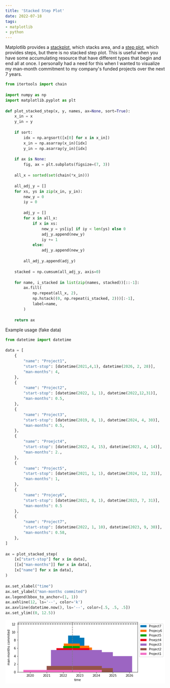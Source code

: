 ```yaml
---
title: 'Stacked Step Plot'
date: 2022-07-18
tags:
- matplotlib
- python
---
```


Matplotlib provides a
[stackplot](https://matplotlib.org/stable/api/_as_gen/matplotlib.pyplot.stackplot.html),
which stacks area, and a [step plot](https://matplotlib.org/stable/api/_as_gen/matplotlib.pyplot.step.html),
which provides steps, but there is no stacked step plot. This is useful
when you have some accumulating resource that have different types that
begin and end all at once. I personally had a need for this when I wanted
to visualize my man-month commitment to my company's funded projects over
the next 7 years.

```python
from itertools import chain

import numpy as np
import matplotlib.pyplot as plt

def plot_stacked_step(x, y, names, ax=None, sort=True):
    x_in = x
    y_in = y

    if sort:
        idx = np.argsort([x[0] for x in x_in])
        x_in = np.asarray(x_in)[idx]
        y_in = np.asarray(y_in)[idx]

    if ax is None:
        fig, ax = plt.subplots(figsize=(7, 3))

    all_x = sorted(set(chain(*x_in)))

    all_adj_y = []
    for xs, ys in zip(x_in, y_in):
        new_y = 0
        iy = 0

        adj_y = []
        for x in all_x:
            if x in xs:
                new_y = ys[iy] if iy < len(ys) else 0
                adj_y.append(new_y)
                iy += 1
            else:
                adj_y.append(new_y)

        all_adj_y.append(adj_y)

    stacked = np.cumsum(all_adj_y, axis=0)

    for name, i_stacked in list(zip(names, stacked))[::-1]:
        ax.fill(
            np.repeat(all_x, 2),
            np.hstack((0, np.repeat(i_stacked, 2)))[:-1],
            label=name,
        )

    return ax
```

Example usage (fake data)
```python
from datetime import datetime

data = [
    {
        "name": "Project1",
        "start-stop": [datetime(2021,4,1), datetime(2026, 2, 28)],
        "man-months": 4, 
    },
    {
        "name": "Project2",
        "start-stop": [datetime(2022, 1, 1), datetime(2022,12,31)],
        "man-months": 0.5,
    },
    {
        "name": "Project3",
        "start-stop": [datetime(2019, 8, 1), datetime(2024, 4, 30)],
        "man-months": 0.5,
    },
    {
        "name": "Proejct4",
        "start-stop": [datetime(2022, 4, 15), datetime(2023, 4, 14)],
        "man-months": 2.,
    },
    {
        "name": "Project5",
        "start-stop": [datetime(2021, 1, 1), datetime(2024, 12, 31)],
        "man-months": 1,
    },
    {
        "name": "Projecy6",
        "start-stop": [datetime(2021, 8, 1), datetime(2023, 7, 31)],
        "man-months": 0.5
    },
    {
        "name": "Project7",
        "start-stop": [datetime(2022, 1, 10), datetime(2023, 9, 30)],
        "man-months": 0.58,
    },
]

ax = plot_stacked_step(
    [x["start-stop"] for x in data],
    [[x["man-months"]] for x in data],
    [x["name"] for x in data],
)

ax.set_xlabel("time")
ax.set_ylabel("man-months commited")
ax.legend(bbox_to_anchor=(1, 1))
ax.axhline(12, ls='--', color='k')
ax.axvline(datetime.now(), ls='--', color=[.5, .5, .5])
ax.set_ylim((0, 12.5))
```

![stacked step plot](../../images/stacked_step_plot.png)